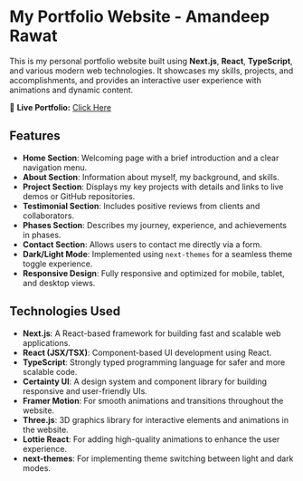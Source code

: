 # My Portfolio Website - Amandeep Rawat

This is my personal portfolio website built using **Next.js**, **React**, **TypeScript**, and various modern web technologies. It showcases my skills, projects, and accomplishments, and provides an interactive user experience with animations and dynamic content.

🚀 **Live Portfolio:** [Click Here](https://amandeep-rawat-next-js-portfolio.vercel.app/) 

## Features

- **Home Section**: Welcoming page with a brief introduction and a clear navigation menu.
- **About Section**: Information about myself, my background, and skills.
- **Project Section**: Displays my key projects with details and links to live demos or GitHub repositories.
- **Testimonial Section**: Includes positive reviews from clients and collaborators.
- **Phases Section**: Describes my journey, experience, and achievements in phases.
- **Contact Section**: Allows users to contact me directly via a form.
- **Dark/Light Mode**: Implemented using `next-themes` for a seamless theme toggle experience.
- **Responsive Design**: Fully responsive and optimized for mobile, tablet, and desktop views.

## Technologies Used

- **Next.js**: A React-based framework for building fast and scalable web applications.
- **React (JSX/TSX)**: Component-based UI development using React.
- **TypeScript**: Strongly typed programming language for safer and more scalable code.
- **Certainty UI**: A design system and component library for building responsive and user-friendly UIs.
- **Framer Motion**: For smooth animations and transitions throughout the website.
- **Three.js**: 3D graphics library for interactive elements and animations in the website.
- **Lottie React**: For adding high-quality animations to enhance the user experience.
- **next-themes**: For implementing theme switching between light and dark modes.

